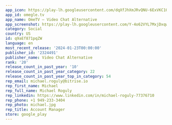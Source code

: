 ```yaml
---
app_icon: https://play-lh.googleusercontent.com/dqXfJhXmJRvQNU-6ExVKC1QchVfscm1VpmZO16IAjAF0eN6YwWIUjdOSPSdBgK1gRQ
app_id: omegle.tv
app_name: OmeTV – Video Chat Alternative
app_screenshot: https://play-lh.googleusercontent.com/Y-4o62VYL7MxjDxqwVQMQ8jFKs58js9w3-q0IgLmoFyOXuGGsPqVcV2VziND6_tIxco
category: Social
country: US
id: q9aEf871pqZW
language: en
most_recent_release: '2024-01-23T00:00:00'
publisher_id: '2324491'
publisher_name: Video Chat Alternative
rank: '20'
release_count_in_past_year: '10'
release_count_in_past_year_category: 22
release_count_in_past_year_top_in_category: 54
rep_email: michael.roguly@bitrise.io
rep_first_name: Michael
rep_full_name: Michael Roguly
rep_linkedin: https://www.linkedin.com/in/michael-roguly-77376710
rep_phone: +1 949-233-3404
rep_photo: michael.jpg
rep_title: Account Manager
store: google_play
---
```

